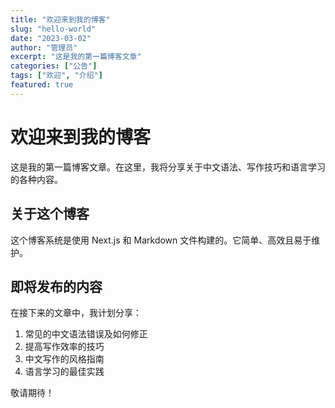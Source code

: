 ```yaml
---
title: "欢迎来到我的博客"
slug: "hello-world"
date: "2023-03-02"
author: "管理员"
excerpt: "这是我的第一篇博客文章"
categories: ["公告"]
tags: ["欢迎", "介绍"]
featured: true
---
```


# 欢迎来到我的博客

这是我的第一篇博客文章。在这里，我将分享关于中文语法、写作技巧和语言学习的各种内容。

## 关于这个博客

这个博客系统是使用 Next.js 和 Markdown 文件构建的。它简单、高效且易于维护。

## 即将发布的内容

在接下来的文章中，我计划分享：

1. 常见的中文语法错误及如何修正
2. 提高写作效率的技巧
3. 中文写作的风格指南
4. 语言学习的最佳实践

敬请期待！ 